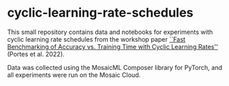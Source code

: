 # cyclic-learning-rate-schedules

This small repository contains data and notebooks for experiments with cyclic learning rate schedules from the workshop paper [``Fast Benchmarking of Accuracy vs. Training Time with Cyclic Learning Rates''](https://arxiv.org/abs/2206.00832) (Portes et al. 2022).

Data was collected using the MosaicML Composer library for PyTorch, and all experiments were run on the Mosaic Cloud.
